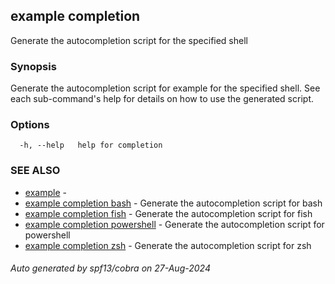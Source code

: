 ## example completion

Generate the autocompletion script for the specified shell

### Synopsis

Generate the autocompletion script for example for the specified shell.
See each sub-command's help for details on how to use the generated script.


### Options

```
  -h, --help   help for completion
```

### SEE ALSO

* [example](../example.md)	 - 
* [example completion bash](bash/bash.md)	 - Generate the autocompletion script for bash
* [example completion fish](fish/fish.md)	 - Generate the autocompletion script for fish
* [example completion powershell](powershell/powershell.md)	 - Generate the autocompletion script for powershell
* [example completion zsh](zsh/zsh.md)	 - Generate the autocompletion script for zsh

###### Auto generated by spf13/cobra on 27-Aug-2024

